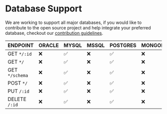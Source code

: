 # Database Support

We are working to support all major databases, if you would like to contribute to the open source project and help integrate your preferred database, checkout our [contribution guidelines](/developers/contributing).

| ENDPOINT | ORACLE | MYSQL | MSSQL | POSTGRES | MONGODB | REDIS | SNOWFLAKE | ELASTICSEARCH | SQLITE | CASSANDRA | MARIADB |
|---|-|-|-|-|-|-|-|-|-|-|-|
|GET `*/:id` |❌|✅|❌|✅|❌|❌|❌|❌|❌|❌|❌|
|GET `*/` |❌|✅|❌|✅|❌|❌|❌|❌|❌|❌|❌|
|GET `*/schema` |❌|✅|❌|✅|❌|❌|❌|❌|❌|❌|❌|
|POST `*/` |❌|✅|❌|✅|❌|❌|❌|❌|❌|❌|❌|
|PUT `/:id` |❌|✅|❌|✅|❌|❌|❌|❌|❌|❌|❌|
|DELETE `/:id` |❌|✅|❌|✅|❌|❌|❌|❌|❌|❌|❌|